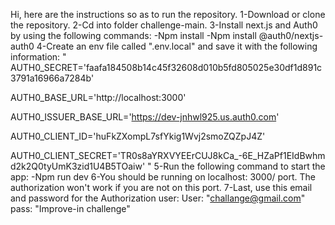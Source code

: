 Hi, here are the instructions so as to run the repository.
1-Download or clone the repository.
2-Cd into folder challenge-main. 
3-Install next.js and Auth0 by using the following commands:
-Npm install
-Npm install @auth0/nextjs-auth0 
4-Create an env file called ".env.local" and save it with the following information:
"
AUTH0_SECRET='faafa184508b14c45f32608d010b5fd805025e30df1d891c3791a16966a7284b'

AUTH0_BASE_URL='http://localhost:3000'

AUTH0_ISSUER_BASE_URL='https://dev-jnhwl925.us.auth0.com'

AUTH0_CLIENT_ID='huFkZXompL7sfYkig1Wvj2smoZQZpJ4Z'

AUTH0_CLIENT_SECRET='TR0s8aYRXVYEErCUJ8kCa_-6E_HZaPf1EIdBwhmd2k2Q0tyUmK3zid1U4B5TOaiw'
"
5-Run the following command to start the app:
-Npm run dev 
6-You should be running on localhost: 3000/ port. The authorization won't work if you are not on this port.
7-Last, use this email and password for the Authorization user:
User: "challange@gmail.com"
pass: "Improve-in challenge"
